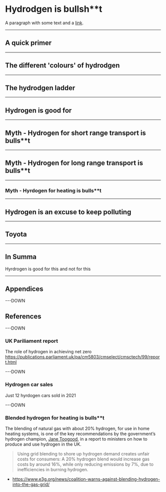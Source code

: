 # Hydrodgen is bullsh\*\*t

A paragraph with some text and a [link](https://hakim.se).

---

## A quick primer

---

## The different 'colours' of hydrodgen

---

## The hydrodgen ladder

---

## Hydrogen is good for

---

## Myth - Hydrogen for short range transport is bulls\*\*t

---

## Myth - Hydrogen for long range transport is bulls\*\*t

---

### Myth - Hyrdogen for heating is bulls\*\*t

---

## Hydrogen is an excuse to keep polluting

---

## Toyota

---

## In Summa

Hyrdrogen is good for this and not for this

---

## Appendices

---DOWN

## References

---DOWN

### UK Pariliament report

The role of hydrogen in achieving net zero https://publications.parliament.uk/pa/cm5803/cmselect/cmsctech/99/report.html

---DOWN

### Hydrogen car sales

Just 12 hyrdogen cars sold in 2021

---DOWN

### Blended hydrogen for heating is bulls\*\*t

The blending of natural gas with about 20% hydrogen, for use in home heating systems, is one of the key recommendations by the government’s hydrogen champion, [Jane Toogood](https://www.gov.uk/government/news/hydrogen-champion-appointed-as-government-accelerates-uk-hydrogen-investment), in a report to ministers on how to produce and use hydrogen in the UK.

> Using grid blending to shore up hydrogen demand creates unfair costs for consumers: A 20% hydrogen blend would increase gas costs by around 16%, while only reducing emissions by 7%, due to inefficiencies in burning hydrogen.

- https://www.e3g.org/news/coalition-warns-against-blending-hydrogen-into-the-gas-grid/
